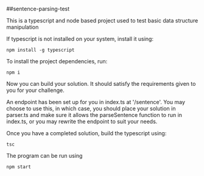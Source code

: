 ##sentence-parsing-test

This is a typescript and node based project used to test basic data structure manipulation

If typescript is not installed on your system, install it using:

```npm install -g typescript```

To install the project dependencies, run:

`npm i`

Now you can build your solution. It should satisfy the requirements given to you for 
your challenge.

An endpoint has been set up for you in index.ts at '/sentence'. You may choose to use this, in which case, you should place your solution
in parser.ts and make sure it allows the parseSentence function to run in index.ts, or you may rewrite the endpoint to suit your needs.

Once you have a completed solution, build the typescript using: 

```tsc```

The program can be run using

```npm start```

